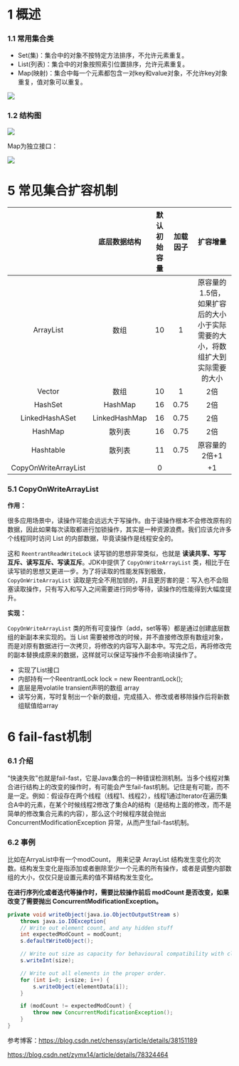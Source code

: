 # 1 概述 

### 1.1 常用集合类

- Set(集)：集合中的对象不按特定方法排序，不允许元素重复。
- List(列表)：集合中的对象按照索引位置排序，允许元素重复。
- Map(映射)：集合中每一个元素都包含一对key和value对象，不允许key对象重复，值对象可以重复。

![](../assets/1.3.png)





### 1.2 结构图

![](../assets/1.1.png)



Map为独立接口：

![](../assets/1.2.png)







# 5 常见集合扩容机制

|                      | 底层数据结构  | 默认初始容量 | 加载因子 |                           扩容增量                           |
| :------------------: | :-----------: | :----------: | :------: | :----------------------------------------------------------: |
|      ArrayList       |     数组      |      10      |    1     | 原容量的1.5倍， 如果扩容后的大小小于实际需要的大小，将数组扩大到实际需要的大小 |
|        Vector        |     数组      |      10      |    1     |                             2倍                              |
|       HashSet        |    HashMap    |      16      |   0.75   |                             2倍                              |
|    LinkedHashASet    | LinkedHashMap |      16      |   0.75   |                             2倍                              |
|       HashMap        |    散列表     |      16      |   0.75   |                             2倍                              |
|      Hashtable       |    散列表     |      11      |   0.75   |                        原容量的2倍+1                         |
| CopyOnWriteArrayList |               |      0       |          |                              +1                              |



### 5.1 CopyOnWriteArrayList

**作用：**

很多应用场景中，读操作可能会远远大于写操作。由于读操作根本不会修改原有的数据，因此如果每次读取都进行加锁操作，其实是一种资源浪费。我们应该允许多个线程同时访问 List 的内部数据，毕竟读操作是线程安全的。

这和 `ReentrantReadWriteLock` 读写锁的思想非常类似，也就是 **读读共享、写写互斥、读写互斥、写读互斥**。JDK中提供了 `CopyOnWriteArrayList` 类，相比于在读写锁的思想又更进一步。为了将读取的性能发挥到极致，`CopyOnWriteArrayList` 读取是完全不用加锁的，并且更厉害的是：写入也不会阻塞读取操作，只有写入和写入之间需要进行同步等待，读操作的性能得到大幅度提升。



**实现：**

`CopyOnWriteArrayList` 类的所有可变操作（add，set等等）都是通过创建底层数组的新副本来实现的。当 List 需要被修改的时候，并不直接修改原有数组对象，而是对原有数据进行一次拷贝，将修改的内容写入副本中。写完之后，再将修改完的副本替换成原来的数据，这样就可以保证写操作不会影响读操作了。

- 实现了List接口
- 内部持有一个ReentrantLock lock = new ReentrantLock();
- 底层是用volatile transient声明的数组 array
- 读写分离，写时复制出一个新的数组，完成插入、修改或者移除操作后将新数组赋值给array



# 6 fail-fast机制

### 6.1 介绍

“快速失败”也就是fail-fast，它是Java集合的一种错误检测机制。当多个线程对集合进行结构上的改变的操作时，有可能会产生fail-fast机制。记住是有可能，而不是一定。例如：假设存在两个线程（线程1、线程2），线程1通过Iterator在遍历集合A中的元素，在某个时候线程2修改了集合A的结构（是结构上面的修改，而不是简单的修改集合元素的内容），那么这个时候程序就会抛出 ConcurrentModificationException 异常，从而产生fail-fast机制。



### 6.2 事例

比如在ArryaList中有一个modCount， 用来记录 ArrayList 结构发生变化的次数。结构发生变化是指添加或者删除至少一个元素的所有操作，或者是调整内部数组的大小，仅仅只是设置元素的值不算结构发生变化。

**在进行序列化或者迭代等操作时，需要比较操作前后 modCount 是否改变，如果改变了需要抛出 ConcurrentModificationException。**

```java
private void writeObject(java.io.ObjectOutputStream s)
    throws java.io.IOException{
    // Write out element count, and any hidden stuff
    int expectedModCount = modCount;
    s.defaultWriteObject();

    // Write out size as capacity for behavioural compatibility with clone()
    s.writeInt(size);

    // Write out all elements in the proper order.
    for (int i=0; i<size; i++) {
        s.writeObject(elementData[i]);
    }

    if (modCount != expectedModCount) {
        throw new ConcurrentModificationException();
    }
}
```



 参考博客：https://blog.csdn.net/chenssy/article/details/38151189

https://blog.csdn.net/zymx14/article/details/78324464